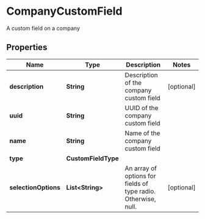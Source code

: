 

# CompanyCustomField

A custom field on a company

## Properties

| Name | Type | Description | Notes |
|------------ | ------------- | ------------- | -------------|
|**description** | **String** | Description of the company custom field |  [optional] |
|**uuid** | **String** | UUID of the company custom field |  |
|**name** | **String** | Name of the company custom field |  |
|**type** | **CustomFieldType** |  |  |
|**selectionOptions** | **List&lt;String&gt;** | An array of options for fields of type radio. Otherwise, null. |  [optional] |




